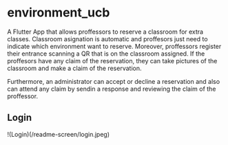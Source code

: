 # environment_ucb

A Flutter App that allows proffessors to reserve a classroom for extra classes. Classroom asignation is automatic and proffesors just need to indicate which environment want to reserve. Moreover, proffessors register their entrance scanning a QR that is on the classroom assigned. If the proffesors have any claim of the reservation, they can take pictures of the classroom and make a claim of the reservation. 

Furthermore, an administrator can accept or decline a reservation and also can attend any claim by sendin a response and reviewing the claim of the proffessor.

## Login 
!(Login)(/readme-screen/login.jpeg)

